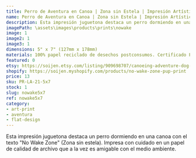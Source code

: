 ```yaml
---
title: Perro de Aventura en Canoa | Zona sin Estela | Impresión Artística
name: Perro de Aventura en Canoa | Zona sin Estela | Impresión Artística
description: Esta impresión juguetona destaca un perro dormiendo en una canoa con el texto "No Wake Zone" (Zona sin estela). Impresa con cuidado en un papel de calidad de archivo que a la vez es amigable con el medio ambiente.
imagePath: \assets\images\products\prints\nowake
image: 1
image2: 1
image3: 1
dimensions: 5" x 7" (127mm x 178mm)
materials: 100% papel reciclado de desechos postconsumos. Certificado FSC.
featured: 0
etsy: https://soijen.etsy.com/listing/909698707/canoeing-adventure-dog-no-wake-zone-art?utm_source=Copy&utm_medium=ListingManager&utm_campaign=Share&utm_term=so.lmsm&share_time=1695261182329
shopify: https://soijen.myshopify.com/products/no-wake-zone-pup-print
price: 13
sku: PR-LA-21-5x7
stock: 1
slug: nowake5x7
ref: nowake5x7
category:
- art-print
- aventura
- flat-design
---
```

Esta impresión juguetona destaca un perro dormiendo en una canoa con el texto "No Wake Zone" (Zona sin estela). Impresa con cuidado en un papel de calidad de archivo que a la vez es amigable con el medio ambiente.
